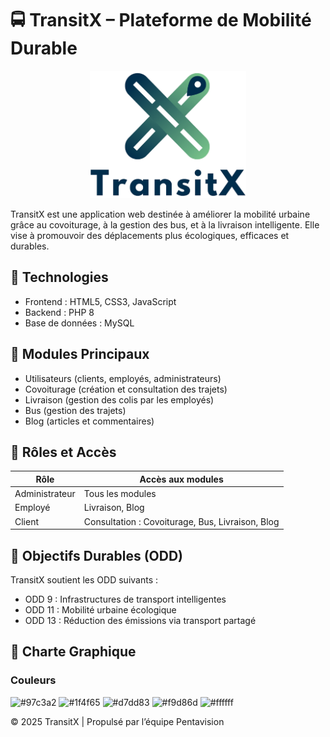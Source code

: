 # 🚍 TransitX – Plateforme de Mobilité Durable
<p align="center">
  <img src="./logo.png" alt="TransitX Logo" width="250"/>
</p>
TransitX est une application web destinée à améliorer la mobilité urbaine grâce au covoiturage, à la gestion des bus, et à la livraison intelligente. Elle vise à promouvoir des déplacements plus écologiques, efficaces et durables.

## 🔧 Technologies

- Frontend : HTML5, CSS3, JavaScript
- Backend : PHP 8
- Base de données : MySQL

## 🧩 Modules Principaux

- Utilisateurs (clients, employés, administrateurs)
- Covoiturage (création et consultation des trajets)
- Livraison (gestion des colis par les employés)
- Bus (gestion des trajets)
- Blog (articles et commentaires)

## 👥 Rôles et Accès

| Rôle         | Accès aux modules                                             |
|--------------|---------------------------------------------------------------|
| Administrateur | Tous les modules                                             |
| Employé       | Livraison, Blog                                              |
| Client        | Consultation : Covoiturage, Bus, Livraison, Blog             |

## 🎯 Objectifs Durables (ODD)

TransitX soutient les ODD suivants :

- ODD 9 : Infrastructures de transport intelligentes
- ODD 11 : Mobilité urbaine écologique
- ODD 13 : Réduction des émissions via transport partagé

## 🎨 Charte Graphique

### Couleurs

![#97c3a2](https://www.colorhexa.com/97c3a2.png) ![#1f4f65](https://www.colorhexa.com/1f4f65.png) ![#d7dd83](https://www.colorhexa.com/d7dd83.png) ![#f9d86d](https://www.colorhexa.com/f9d86d.png) ![#ffffff](https://www.colorhexa.com/ffffff.png)

© 2025 TransitX | Propulsé par l’équipe Pentavision
